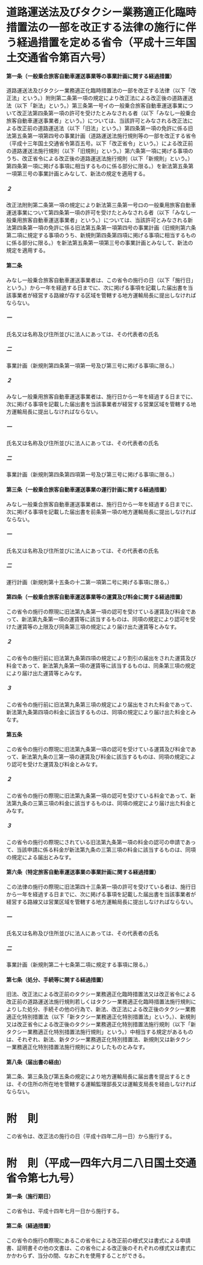 # 道路運送法及びタクシー業務適正化臨時措置法の一部を改正する法律の施行に伴う経過措置を定める省令（平成十三年国土交通省令第百六号）
#### 第一条（一般乗合旅客自動車運送事業等の事業計画に関する経過措置）
道路運送法及びタクシー業務適正化臨時措置法の一部を改正する法律（以下「改正法」という。）附則第二条第一項の規定により改正法による改正後の道路運送法（以下「新法」という。）第三条第一号イの一般乗合旅客自動車運送事業について改正法第四条第一項の許可を受けたとみなされる者（以下「みなし一般乗合旅客自動車運送事業者」という。）については、当該許可とみなされる改正法による改正前の道路運送法（以下「旧法」という。）第四条第一項の免許に係る旧法第五条第一項第四号の事業計画（道路運送法施行規則等の一部を改正する省令（平成十三年国土交通省令第百五号。以下「改正省令」という。）による改正前の道路運送法施行規則（以下「旧規則」という。）第六条第一項に掲げる事項のうち、改正省令による改正後の道路運送法施行規則（以下「新規則」という。）第四条第一項に掲げる事項に相当するものに係る部分に限る。）を新法第五条第一項第三号の事業計画とみなして、新法の規定を適用する。
##### ２
改正法附則第二条第一項の規定により新法第三条第一号ロの一般乗用旅客自動車運送事業について第四条第一項の許可を受けたとみなされる者（以下「みなし一般乗用旅客自動車運送事業者」という。）については、当該許可とみなされる新法第四条第一項の免許に係る旧法第五条第一項第四号の事業計画（旧規則第六条第二項に規定する事項のうち、新規則第四条第四項に掲げる事項に相当するものに係る部分に限る。）を新法第五条第一項第三号の事業計画とみなして、新法の規定を適用する。
#### 第二条
みなし一般乗合旅客自動車運送事業者は、この省令の施行の日（以下「施行日」という。）から一年を経過する日までに、次に掲げる事項を記載した届出書を当該事業者が経営する路線が存する区域を管轄する地方運輸局長に提出しなければならない。
##### 一
氏名又は名称及び住所並びに法人にあっては、その代表者の氏名
##### 二
事業計画（新規則第四条第一項第一号及び第三号に掲げる事項に限る。）
##### ２
みなし一般乗用旅客自動車運送事業者は、施行日から一年を経過する日までに、次に掲げる事項を記載した届出書を当該事業者が経営する営業区域を管轄する地方運輸局長に提出しなければならない。
##### 一
氏名又は名称及び住所並びに法人にあっては、その代表者の氏名
##### 二
事業計画（新規則第四条第四項第一号及び第三号に掲げる事項に限る。）
#### 第三条（一般乗合旅客自動車運送事業の運行計画に関する経過措置）
みなし一般乗合旅客自動車運送事業者は、施行日から一年を経過する日までに、次に掲げる事項を記載した届出書を前条第一項の地方運輸局長に提出しなければならない。
##### 一
氏名又は名称及び住所並びに法人にあっては、その代表者の氏名
##### 二
運行計画（新規則第十五条の十二第一項第二号に掲げる事項に限る。）
#### 第四条（一般乗合旅客自動車運送事業等の運賃及び料金に関する経過措置）
この省令の施行の際現に旧法第九条第一項の認可を受けている運賃及び料金であって、新法第九条第一項の運賃等に該当するものは、同項の規定により認可を受けた運賃等の上限及び同条第三項の規定により届け出た運賃等とみなす。
##### ２
この省令の施行前に旧法第九条第四項の規定により割引の届出をされた運賃及び料金であって、新法第九条第一項の運賃等に該当するものは、同条第三項の規定により届け出た運賃等とみなす。
##### ３
この省令の施行前に旧法第九条第三項の規定により届出をされた料金であって、新法第九条第四項の料金に該当するものは、同項の規定により届け出た料金とみなす。
#### 第五条
この省令の施行の際現に旧法第九条第一項の認可を受けている運賃及び料金であって、新法第九条の三第一項の運賃及び料金に該当するものは、同項の規定により認可を受けた運賃及び料金とみなす。
##### ２
この省令の施行の際現に旧法第九条第一項の認可を受けている料金であって、新法第九条の三第三項の料金に該当するものは、同項の規定により届け出た料金とみなす。
##### ３
この省令の施行の際現にされている旧法第九条第一項の料金の認可の申請であって、当該申請に係る料金が新法第九条の三第三項の料金に該当するものは、同項の規定による届出とみなす。
#### 第六条（特定旅客自動車運送事業の事業計画に関する経過措置）
この法律の施行の際現に旧法第四十三条第一項の許可を受けている者は、施行日から一年を経過する日までに、次に掲げる事項を記載した届出書を当該事業者が経営する路線又は営業区域を管轄する地方運輸局長に提出しなければならない。
##### 一
氏名又は名称及び住所並びに法人にあっては、その代表者の氏名
##### 二
事業計画（新規則第二十七条第二項に規定する事項に限る。）
#### 第七条（処分、手続等に関する経過措置）
旧法、改正法による改正前のタクシー業務適正化臨時措置法又は改正省令による改正前の道路運送法施行規則若しくはタクシー業務適正化臨時措置法施行規則によりした処分、手続その他の行為で、新法、改正法による改正後のタクシー業務適正化特別措置法（以下「新タクシー業務適正化特別措置法」という。）、新規則又は改正省令による改正後のタクシー業務適正化特別措置法施行規則（以下「新タクシー業務適正化特別措置法施行規則」という。）中相当する規定があるものは、それぞれ、新法、新タクシー業務適正化特別措置法、新規則又は新タクシー業務適正化特別措置法施行規則によりしたものとみなす。
#### 第八条（届出書の経由）
第二条、第三条及び第五条の規定により地方運輸局長に届出書を提出するときは、その住所の所在地を管轄する運輸監理部長又は運輸支局長を経由しなければならない。
# 附　則
この省令は、改正法の施行の日（平成十四年二月一日）から施行する。
# 附　則（平成一四年六月二八日国土交通省令第七九号）
#### 第一条（施行期日）
この省令は、平成十四年七月一日から施行する。
#### 第二条（経過措置）
この省令の施行の際現にあるこの省令による改正前の様式又は書式による申請書、証明書その他の文書は、この省令による改正後のそれぞれの様式又は書式にかかわらず、当分の間、なおこれを使用することができる。

